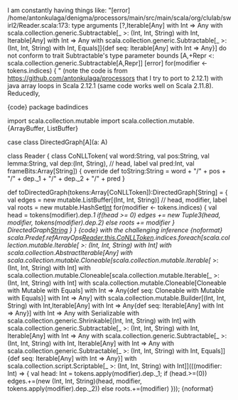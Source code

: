I am constantly having things like:
"[error] /home/antonkulaga/denigma/processors/main/src/main/scala/org/clulab/swirl2/Reader.scala:173: type arguments [?,Iterable[Any] with Int => Any with scala.collection.generic.Subtractable[_ >: (Int, Int, String) with Int, Iterable[Any] with Int => Any with scala.collection.generic.Subtractable[_ >: (Int, Int, String) with Int, Equals]]{def seq: Iterable[Any] with Int => Any}] do not conform to trait Subtractable's type parameter bounds [A,+Repr <: scala.collection.generic.Subtractable[A,Repr]]
[error]     for(modifier <- tokens.indices) {
" (note the code is from https://github.com/antonkulaga/processors that I try to port to 2.12.1)
with java array loops in Scala 2.12.1 (same code works well on Scala 2.11.8).
Reducedly,

{code}
package badindices

import scala.collection.mutable
import scala.collection.mutable.{ArrayBuffer, ListBuffer}

case class DirectedGraph[A](a: A)

class Reader {
  class CoNLLToken(
    val word:String,
    val pos:String,
    val lemma:String,
    val dep:(Int, String), // head, label
    val pred:Int,
    val frameBits:Array[String]) {
    override def toString:String = word + "/" + pos + "/" + dep._1 + "/" + dep._2 + "/" + pred
  }

  def toDirectedGraph(tokens:Array[CoNLLToken]):DirectedGraph[String] = {
    val edges = new mutable.ListBuffer[(Int, Int, String)] // head, modifier, label
    val roots = new mutable.HashSet[Int]()
    for(modifier <- tokens.indices) {
      val head = tokens(modifier).dep._1
      if(head >= 0)
        edges += new Tuple3(head, modifier, tokens(modifier).dep._2)
      else
        roots += modifier
    }
    DirectedGraph[String]("hi")
  }
}
{code}
with the challenging inference
{noformat}
      scala.Predef.refArrayOps[Reader.this.CoNLLToken](tokens).indices.foreach[scala.collection.mutable.Iterable[_ >: (Int, Int, String) with Int] with scala.collection.AbstractIterable[Any] with scala.collection.mutable.Cloneable[scala.collection.mutable.Iterable[_ >: (Int, Int, String) with Int] with scala.collection.mutable.Cloneable[scala.collection.mutable.Iterable[_ >: (Int, Int, String) with Int] with scala.collection.mutable.Cloneable[Cloneable with Mutable with Equals] with Int => Any{def seq: Cloneable with Mutable with Equals}] with Int => Any] with scala.collection.mutable.Builder[(Int, Int, String) with Int,Iterable[Any] with Int => Any{def seq: Iterable[Any] with Int => Any}] with Int => Any with Serializable with scala.collection.generic.Shrinkable[(Int, Int, String) with Int] with scala.collection.generic.Subtractable[_ >: (Int, Int, String) with Int, Iterable[Any] with Int => Any with scala.collection.generic.Subtractable[_ >: (Int, Int, String) with Int, Iterable[Any] with Int => Any with scala.collection.generic.Subtractable[_ >: (Int, Int, String) with Int, Equals]]{def seq: Iterable[Any] with Int => Any}] with scala.collection.script.Scriptable[_ >: (Int, Int, String) with Int]](((modifier: Int) => {
        val head: Int = tokens.apply(modifier).dep._1;
        if (head.>=(0))
          edges.+=(new (Int, Int, String)(head, modifier, tokens.apply(modifier).dep._2))
        else
          roots.+=(modifier)
      }));
{noformat}
